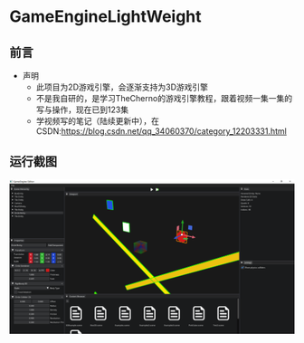 # GameEngineLightWeight

## 前言

- 声明
  - 此项目为2D游戏引擎，会逐渐支持为3D游戏引擎
  - 不是我自研的，是学习TheCherno的游戏引擎教程，跟着视频一集一集的写与操作，现在已到123集
  - 学视频写的笔记（陆续更新中），在CSDN:https://blog.csdn.net/qq_34060370/category_12203331.html

## 运行截图

![](https://github.com/liujianjie/Image/raw/main/Hazel/3D/2.3DCube.png)



